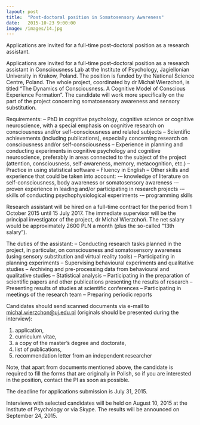 ```yaml
---
layout: post
title:  "Post-doctoral position in Somatosensory Awareness"
date:   2015-10-23 9:00:00
image: /images/14.jpg
---
```


Applications are invited for a full-time post-doctoral position as a research assistant.

Applications are invited for a full-time post-doctoral position as a research assistant in Consciousness Lab at the Institute of Psychology, Jagiellonian University in Krakow, Poland. The position is funded by the National Science Centre, Poland. The whole project, coordinated by dr Michał Wierzchoń, is titled “The Dynamics of Consciousness. A Cognitive Model of Conscious Experience Formation”. The candidate will work more specifically on the part of the project concerning somatosensory awareness and sensory substitution.

Requirements:
– PhD in cognitive psychology, cognitive science or cognitive neuroscience, with a special emphasis on cognitive research on consciousness and/or self-consciousness and related subjects
– Scientific achievements (including publications), especially concerning research on consciousness and/or self-consciousness
– Experience in planning and conducting experiments in cognitive psychology and cognitive neuroscience, preferably in areas connected to the subject of the project (attention, consciousness, self-awareness, memory, metacognition, etc.)
– Practice in using statistical software
– Fluency in English
– Other skills and experience that could be taken into account:
-– knowledge of literature on self-consciousness, body awareness or somatosensory awareness
-– proven experience in leading and/or participating in research projects
-– skills of conducting psychophysiological experiments
-– programming skills

Research assistant will be hired on a full-time contract for the period from 1 October 2015 until 15 July 2017. The immediate supervisor will be the principal investigator of the project, dr Michał Wierzchoń. The net salary would be approximately 2600 PLN a month (plus the so-called “13th salary”).


The duties of the assistant:
– Conducting research tasks planned in the project, in particular, on consciousness and somatosensory awareness (using sensory substitution and virtual reality tools)
– Participating in planning experiments
– Supervising behavioural experiments and qualitative studies
– Archiving and pre-processing data from behavioural and qualitative studies
– Statistical analysis
– Participating in the preparation of scientific papers and other publications presenting the results of research
– Presenting results of studies at scientific conferences
– Participating in meetings of the research team
– Preparing periodic reports

Candidates should send scanned documents via e-mail to michal.wierzchon@uj.edu.pl (originals should be presented during the interview):
1) application,
2) curriculum vitae,
3) a copy of the master’s degree and doctorate,
4) list of publications,
5) recommendation letter from an independent researcher

Note, that apart from documents mentioned above, the candidate is required to fill the forms that are originally in Polish, so if you are interested in the position, contact the PI as soon as possible.

The deadline for applications submission is July 31, 2015.

Interviews with selected candidates will be held on August 10, 2015 at the Institute of Psychology or via Skype. The results will be announced on September 24, 2015.
